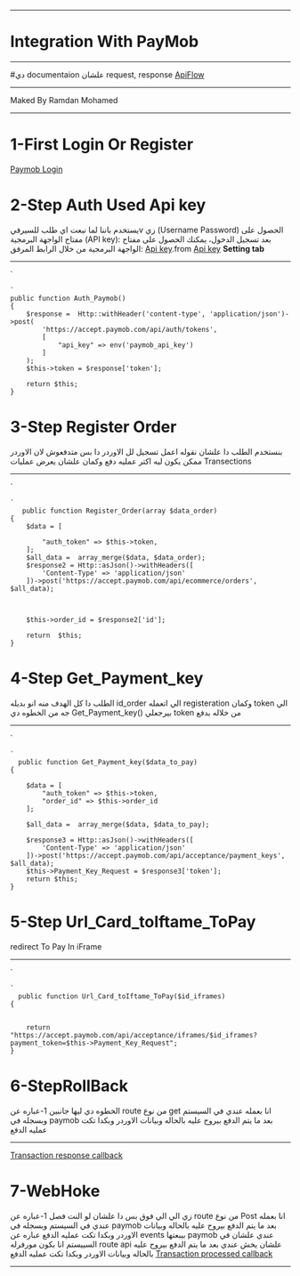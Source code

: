 
***
# **Integration With PayMob**
***
#دي documentaion علشان request, response [ApiFlow](https://docs.paymob.com/docs/accept-standard-redirect)

***

Maked By Ramdan Mohamed
***



# 1-First Login Or Register
[Paymob Login](https://accept.paymob.com/portal2/en/login)
# 2-Step Auth Used Api key
يستخدم باننا لما نبعت اي طلب للسيرفيv زي (Username Password) الحصول على مفتاح الواجهة البرمجية (API key): بعد تسجيل الدخول، يمكنك الحصول على مفتاح الواجهة البرمجية من خلال الرابط المرفق: [Api key](https://accept.paymob.com/portal2/en/settings).from [Api key](https://accept.paymob.com/portal2/en/settings) **Setting tab**



***

`

    `
    public function Auth_Paymob()
    {
        $response =  Http::withHeader('content-type', 'application/json')->post(
            'https://accept.paymob.com/api/auth/tokens',
            [
                "api_key" => env('paymob_api_key')
            ]
        );
        $this->token = $response['token'];

        return $this;
    }


# 3-Step Register Order 
 بنستخدم الطلب دا علشان نقوله اعمل تسجيل لل الاوردر دا بس متدفعوش لان الاوردر ممكن يكون ليه اكتر عمليه دفع وكمان علشان يعرض عمليات Transections



***

`

    `
       public function Register_Order(array $data_order)
    {
        $data = [

            "auth_token" => $this->token,
        ];
        $all_data =  array_merge($data, $data_order);
        $response2 = Http::asJson()->withHeaders([
            'Content-Type' => 'application/json'
        ])->post('https://accept.paymob.com/api/ecommerce/orders', $all_data);



        $this->order_id = $response2['id'];

        return  $this;
    }

# 4-Step Get_Payment_key
الطلب دا كل الهدف منه انو بديله id_order  الي اتعمله registeration وكمان  token  الي جه من الخطوه دي Get_Payment_key() بيرجعلي token  من خلاله بدفع 



***

`

    `
      public function Get_Payment_key($data_to_pay)
    {

        $data = [
            "auth_token" => $this->token,
            "order_id" => $this->order_id
        ];

        $all_data =  array_merge($data, $data_to_pay);

        $response3 = Http::asJson()->withHeaders([
            'Content-Type' => 'application/json'
        ])->post('https://accept.paymob.com/api/acceptance/payment_keys', $all_data);
        $this->Payment_Key_Request = $response3['token'];
        return $this;
    }


# 5-Step Url_Card_toIftame_ToPay


redirect To Pay In iFrame

***

`

    `
      public function Url_Card_toIftame_ToPay($id_iframes)
    {


        return "https://accept.paymob.com/api/acceptance/iframes/$id_iframes?payment_token=$this->Payment_Key_Request";
    }


# 6-StepRollBack

الخطوه دي ليها جانبين 
1-عباره عن route  من نوع get  انا بعمله عندي في السيستم وبسجله في paymob   بعد ما يتم الدفع بيروح عليه بالحاله وبيانات الاوردر وبكدا تكت عمليه الدفع 


***
[Transaction response callback](https://accept.paymob.com/portal2/en/PaymentIntegrations)

# 7-WebHoke
زي الي الي فوق بس دا علشان لو النت فصل 
1-عباره عن route  من نوع Post انا بعمله عندي في السيستم وبسجله في paymob   بعد ما يتم الدفع بيروح عليه بالحاله وبيانات الاوردر وبكدا تكت عمليه الدفع  عباره عن events  بيبعتها paymob عندي علشان في السييستم انا بكون مورفرله route api  علشان يخش عندي بعد ما يتم الدفع بيروح عليه بالحاله وبيانات الاوردر وبكدا تكت عمليه الدفع 
[Transaction processed callback](https://accept.paymob.com/portal2/en/PaymentIntegrations)

***
